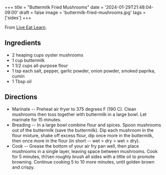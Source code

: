 +++
title = "Buttermilk Fried Mushrooms"
date = '2024-01-29T21:48:04-09:00'
draft = false
image = 'buttermilk-fried-mushrooms.jpg'
tags = ['sides']
+++

From [Live Eat Learn](https://www.liveeatlearn.com/buttermilk-fried-mushrooms/).

## Ingredients
* 2 heaping cups oyster mushrooms
* 1 cup buttermilk
* 1 1/2 cups all-purpose flour
* 1 tsp each salt, pepper, garlic powder, onion powder, smoked paprika, cumin
* 1 Tbsp oil

## Directions
* Marinate -- Preheat air fryer to 375 degrees F (190 C). Clean mushrooms then toss together with buttermilk in a large bowl. Let marinate for 15 minutes.
* Breading -- In a large bowl combine flour and spices. Spoon mushrooms out of the buttermilk (save the buttermilk). Dip each mushroom in the flour mixture, shake off excess flour, dip once more in the buttermilk, then once more in the flour (in short -- wet > dry > wet > dry).
* Cook -- Grease the bottom of your air fry pan well, then place mushrooms in a single layer, leaving space between mushrooms. Cook for 5 minutes, th½en roughly brush all sides with a little oil to promote browning. Continue cooking 5 to 10 more minutes, until golden brown and crispy.
